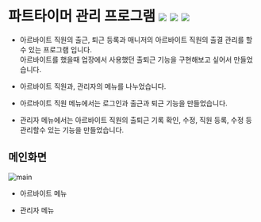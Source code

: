 # 파트타이머 관리 프로그램 <img src="https://img.shields.io/badge/java-4B4B77?style=flat-square&logo=java&logoColor=white"/> <img src="https://img.shields.io/badge/Swing-FC8019?style=flat-square&logo=Swing&logoColor=white"/> <img src="https://img.shields.io/badge/MySQL-4479A1?style=flat-square&logo=MySQL&logoColor=white"/>


* 아르바이트 직원의 출근, 퇴근 등록과 매니저의 아르바이트 직원의 출결 관리를 할수 있는 프로그램 입니다. <br>
아르바이트를 했을때 업장에서 사용했던 출퇴근 기능을 구현해보고 싶어서 만들었습니다. <br>

* 아르바이트 직원과, 관리자의 메뉴를 나누었습니다. 
* 아르바이트 직원 메뉴에서는 로그인과 출근과 퇴근 기능을 만들었습니다. 
* 관리자 메뉴에서는 아르바이트 직원의 출퇴근 기록 확인, 수정, 직원 등록, 수정 등 관리할수 있는 기능을 만들었습니다. 


##  메인화면
![main](https://user-images.githubusercontent.com/103030811/206620640-0a401d22-6c20-4a45-96b5-745e92f81ead.png)


* 아르바이트 메뉴



* 관리자 메뉴 
